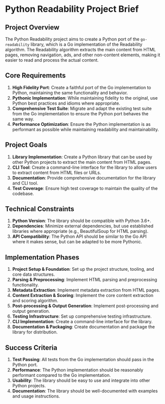 # Python Readability Project Brief

## Project Overview

The Python Readability project aims to create a Python port of the `go-readability` library, which is a Go implementation of the Readability algorithm. The Readability algorithm extracts the main content from HTML pages, removing navigation, ads, and other non-content elements, making it easier to read and process the actual content.

## Core Requirements

1. **High Fidelity Port**: Create a faithful port of the Go implementation to Python, maintaining the same functionality and behavior.
2. **Pythonic Implementation**: While maintaining fidelity to the original, use Python best practices and idioms where appropriate.
3. **Comprehensive Test Suite**: Migrate and adapt the existing test suite from the Go implementation to ensure the Python port behaves the same way.
4. **Performance Optimization**: Ensure the Python implementation is as performant as possible while maintaining readability and maintainability.

## Project Goals

1. **Library Implementation**: Create a Python library that can be used by other Python projects to extract the main content from HTML pages.
2. **CLI Tool**: Create a command-line interface for the library to allow users to extract content from HTML files or URLs.
3. **Documentation**: Provide comprehensive documentation for the library and CLI tool.
4. **Test Coverage**: Ensure high test coverage to maintain the quality of the codebase.

## Technical Constraints

1. **Python Version**: The library should be compatible with Python 3.6+.
2. **Dependencies**: Minimize external dependencies, but use established libraries where appropriate (e.g., BeautifulSoup for HTML parsing).
3. **API Compatibility**: The Python API should be similar to the Go API where it makes sense, but can be adapted to be more Pythonic.

## Implementation Phases

1. **Project Setup & Foundation**: Set up the project structure, tooling, and core data structures.
2. **Parsing & Preprocessing**: Implement HTML parsing and preprocessing functionality.
3. **Metadata Extraction**: Implement metadata extraction from HTML pages.
4. **Content Extraction & Scoring**: Implement the core content extraction and scoring algorithm.
5. **Post-processing & Output Generation**: Implement post-processing and output generation.
6. **Testing Infrastructure**: Set up comprehensive testing infrastructure.
7. **CLI Implementation**: Create a command-line interface for the library.
8. **Documentation & Packaging**: Create documentation and package the library for distribution.

## Success Criteria

1. **Test Passing**: All tests from the Go implementation should pass in the Python port.
2. **Performance**: The Python implementation should be reasonably performant compared to the Go implementation.
3. **Usability**: The library should be easy to use and integrate into other Python projects.
4. **Documentation**: The library should be well-documented with examples and usage instructions.
